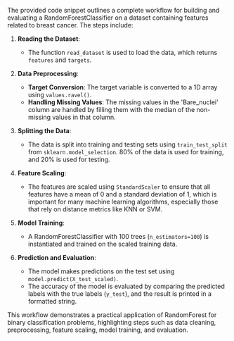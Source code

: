 The provided code snippet outlines a complete workflow for building and evaluating a RandomForestClassifier on a dataset containing features related to breast cancer. The steps include:

1. **Reading the Dataset**: 
   - The function `read_dataset` is used to load the data, which returns `features` and `targets`.

2. **Data Preprocessing**:
   - **Target Conversion**: The target variable is converted to a 1D array using `values.ravel()`.
   - **Handling Missing Values**: The missing values in the 'Bare_nuclei' column are handled by filling them with the median of the non-missing values in that column.

3. **Splitting the Data**:
   - The data is split into training and testing sets using `train_test_split` from `sklearn.model_selection`. 80% of the data is used for training, and 20% is used for testing.

4. **Feature Scaling**:
   - The features are scaled using `StandardScaler` to ensure that all features have a mean of 0 and a standard deviation of 1, which is important for many machine learning algorithms, especially those that rely on distance metrics like KNN or SVM.

5. **Model Training**:
   - A RandomForestClassifier with 100 trees (`n_estimators=100`) is instantiated and trained on the scaled training data.

6. **Prediction and Evaluation**:
   - The model makes predictions on the test set using `model.predict(X_test_scaled)`.
   - The accuracy of the model is evaluated by comparing the predicted labels with the true labels (`y_test`), and the result is printed in a formatted string.

This workflow demonstrates a practical application of RandomForest for binary classification problems, highlighting steps such as data cleaning, preprocessing, feature scaling, model training, and evaluation.